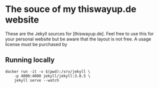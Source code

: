 # The souce of my thiswayup.de website

These are the Jekyll sources for [thiswayup.de]. Feel free to
use this for your personal website but be aware that the layout
is not free. A usage license must be purchased by

## Running locally

```
docker run -it -v $(pwd):/srv/jekyll \
    -p 4000:4000 jekyll/jekyll:3.8.5 \
    jekyll serve --watch
```